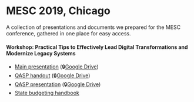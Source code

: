 # MESC 2019, Chicago

A collection of presentations and documents we prepared for the MESC conference, gathered in one place for easy access.

#### Workshop: Practical Tips to Effectively Lead Digital Transformations and Modernize Legacy Systems

- [Main presentation](workshop-legacy-modernization/main-presentation.pptx?raw=true) (🔒[Google Drive]())
- [QASP handout](workshop-legacy-modernization/qasp-handout.pdf) (🔒[Google Drive](https://docs.google.com/document/d/1kTSEHCe9oeon8zbERDCSlfNNVGrnWmy4FCXJuP7NBdM/edit))
- [QASP presentation](workshop-legacy-modernization/qasp-presentation.pptx?raw=true) (🔒[Google Drive](https://docs.google.com/presentation/d/1ogoDFPQdxqTi7-BV0ZjjCUtvufcesNeX_UJ4cIMnIqk/edit))
- [State budgeting handbook](https://github.com/18F/technology-budgeting/blob/master/handbook.md)
